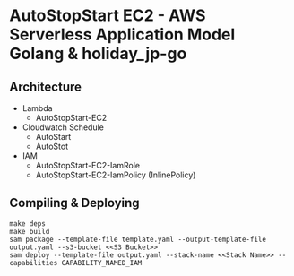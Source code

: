 # AutoStopStart EC2 - AWS Serverless Application Model Golang & holiday_jp-go

## Architecture
- Lambda
  - AutoStopStart-EC2
- Cloudwatch Schedule
  - AutoStart
  - AutoStot
- IAM
  - AutoStopStart-EC2-IamRole
  - AutoStopStart-EC2-IamPolicy (InlinePolicy)

## Compiling & Deploying
```
make deps
make build
sam package --template-file template.yaml --output-template-file output.yaml --s3-bucket <<S3 Bucket>>
sam deploy --template-file output.yaml --stack-name <<Stack Name>> --capabilities CAPABILITY_NAMED_IAM
```
